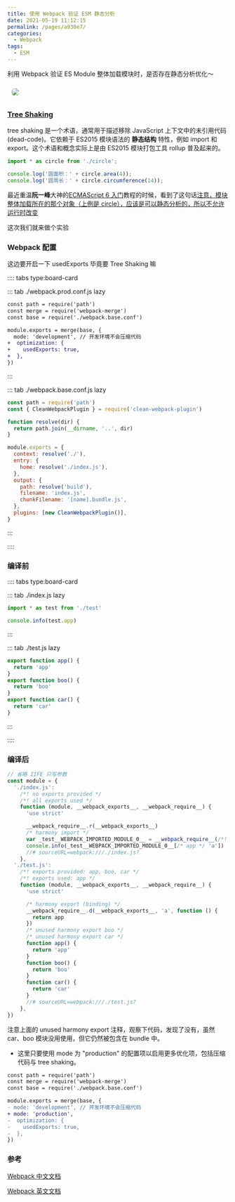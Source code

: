 ```yaml
---
title: 使用 Webpack 验证 ESM 静态分析
date: 2021-05-19 11:12:15
permalink: /pages/a930e7/
categories:
  - Webpack
tags:
  - ESM
---
```


利用 <span class="span-shadow">Webpack</span> 验证 <span class="span-shadow">ES Module</span> 整体加载模块时，是否存在静态分析优化～

<img src="https://cdn.jsdelivr.net/gh/xiaojun996/CDN/images/leetcode/webpack.jpeg" style="margin: 10px; border-radius: 5px;" />

<!-- more -->

### [Tree Shaking](https://webpack.docschina.org/guides/tree-shaking/#mark-the-file-as-side-effect-free)

<span class="span-shadow">tree shaking</span> 是一个术语，通常用于描述移除 <span class="span-shadow">JavaScript</span> 上下文中的未引用代码(<span class="span-shadow">dead-code</span>)。它依赖于 <span class="span-shadow">ES2015</span> 模块语法的 **静态结构** 特性，例如 <span class="span-shadow">import</span> 和 <span class="span-shadow">export</span>。这个术语和概念实际上是由 <span class="span-shadow">ES2015</span> 模块打包工具 <span class="span-shadow">rollup</span> 普及起来的。

```JavaScript
import * as circle from './circle';

console.log('圆面积：' + circle.area(4));
console.log('圆周长：' + circle.circumference(14));
```

最近重温**阮一峰**大神的[ECMAScript 6 入门](https://es6.ruanyifeng.com/)教程的时候，看到了这句话[注意，模块整体加载所在的那个对象（上例是 circle），应该是可以静态分析的，所以不允许运行时改变](https://es6.ruanyifeng.com/#docs/module#%E6%A8%A1%E5%9D%97%E7%9A%84%E6%95%B4%E4%BD%93%E5%8A%A0%E8%BD%BD)

这次我们就来做个实验

### Webpack 配置

这边要开启一下 <span class="span-shadow">usedExports</span> 毕竟要 <span class="span-shadow">Tree Shaking</span> 嘛

:::: tabs type:board-card

::: tab ./webpack.prod.conf.js lazy

```diff
const path = require('path')
const merge = require('webpack-merge')
const base = require('./webpack.base.conf')

module.exports = merge(base, {
  mode: 'development', // 开发环境不会压缩代码
+  optimization: {
+    usedExports: true,
+  },
})
```

:::

::: tab ./webpack.base.conf.js lazy

```javascript
const path = require('path')
const { CleanWebpackPlugin } = require('clean-webpack-plugin')

function resolve(dir) {
  return path.join(__dirname, '..', dir)
}

module.exports = {
  context: resolve('./'),
  entry: {
    home: resolve('./index.js'),
  },
  output: {
    path: resolve('build'),
    filename: 'index.js',
    chunkFilename: '[name].bundle.js',
  },
  plugins: [new CleanWebpackPlugin()],
}
```

:::

::::

### 编译前

:::: tabs type:board-card

::: tab ./index.js lazy

```JavaScript
import * as test from './test'

console.info(test.app)
```

:::

::: tab ./test.js lazy

```JavaScript
export function app() {
  return 'app'
}
export function boo() {
  return 'boo'
}
export function car() {
  return 'car'
}
```

:::

::::

### 编译后

```JavaScript
// 省略 IIFE 只写参数
const module = {
  './index.js':
    /*! no exports provided */
    /*! all exports used */
    function (module, __webpack_exports__, __webpack_require__) {
      'use strict'

      __webpack_require__.r(__webpack_exports__)
      /* harmony import */
      var _test__WEBPACK_IMPORTED_MODULE_0__ = __webpack_require__(/*! ./test */ './test.js')
      console.info(_test__WEBPACK_IMPORTED_MODULE_0__[/* app */ 'a'])
      //# sourceURL=webpack:///./index.js?
    },
  './test.js':
    /*! exports provided: app, boo, car */
    /*! exports used: app */
    function (module, __webpack_exports__, __webpack_require__) {
      'use strict'

      /* harmony export (binding) */
      __webpack_require__.d(__webpack_exports__, 'a', function () {
        return app
      })
      /* unused harmony export boo */
      /* unused harmony export car */
      function app() {
        return 'app'
      }
      function boo() {
        return 'boo'
      }
      function car() {
        return 'car'
      }
      //# sourceURL=webpack:///./test.js?
    },
})
```

注意上面的 <span class="span-shadow">unused harmony export</span> 注释，观察下代码，发现了没有，虽然 <span class="span-shadow">car</span>、<span class="span-shadow">boo</span> 模块没用使用，但它仍然被包含在 <span class="span-shadow">bundle</span> 中。

- 这里只要使用 <span class="span-shadow">mode</span> 为 <span class="span-shadow">"production"</span> 的配置项以启用更多优化项，包括压缩代码与 <span class="span-shadow">tree shaking</span>。

```diff
const path = require('path')
const merge = require('webpack-merge')
const base = require('./webpack.base.conf')

module.exports = merge(base, {
- mode: 'development', // 开发环境不会压缩代码
+ mode: 'production',
-  optimization: {
-    usedExports: true,
-  },
})
```

### 参考

[Webpack 中文文档](https://webpack.docschina.org/)

[Webpack 英文文档](https://webpack.js.org/)
